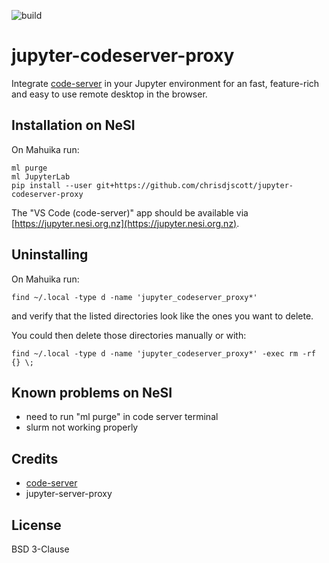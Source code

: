 ![build](https://github.com/FZJ-JSC/jupyter-codeserver-proxy/workflows/build/badge.svg)

# jupyter-codeserver-proxy
Integrate [code-server](https://github.com/coder/code-server) in your Jupyter environment for an fast, feature-rich and easy to use remote desktop in the browser.

## Installation on NeSI

On Mahuika run:

```
ml purge
ml JupyterLab
pip install --user git+https://github.com/chrisdjscott/jupyter-codeserver-proxy
```

The "VS Code (code-server)" app should be available via [https://jupyter.nesi.org.nz](https://jupyter.nesi.org.nz).

## Uninstalling

On Mahuika run:

```
find ~/.local -type d -name 'jupyter_codeserver_proxy*'
```

and verify that the listed directories look like the ones you want to delete.

You could then delete those directories manually or with:

```
find ~/.local -type d -name 'jupyter_codeserver_proxy*' -exec rm -rf {} \;
```

## Known problems on NeSI

- need to run "ml purge" in code server terminal
- slurm not working properly

## Credits
- [code-server](https://github.com/coder/code-server) 
- jupyter-server-proxy

## License
BSD 3-Clause
